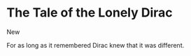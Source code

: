 # The Tale of the Lonely Dirac
New 

For as long as it remembered Dirac knew that it was different.
